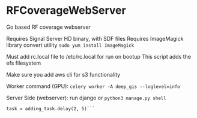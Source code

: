 # RFCoverageWebServer
Go based RF coverage webserver

Requires Signal Server HD binary, with SDF files
Requires ImageMagick library convert utility
`sudo yum install ImageMagick`

Must add rc.local file to /etc/rc.local for run on bootup
This script adds the efs filesystem

Make sure you add aws cli for s3 functionality

Worker command (GPU):
`celery worker -A deep_gis --loglevel=info`

Server Side (webserver):
run django or `python3 manage.py shell`
```from gis_creator.tasks import adding_task
task = adding_task.delay(2, 5)```